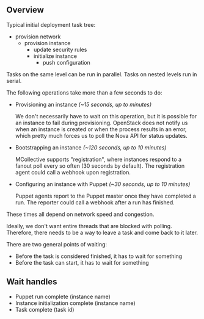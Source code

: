 ## Overview

Typical initial deployment task tree:

- provision network
    - provision instance
        - update security rules
        - initialize instance
            - push configuration

Tasks on the same level can be run in parallel. Tasks on nested levels run in
serial.

The following operations take more than a few seconds to do:

- Provisioning an instance *(~15 seconds, up to minutes)*

    We don't necessarily have to wait on this operation, but it is possible for
    an instance to fail during provisioning. OpenStack does not notify us when
    an instance is created or when the process results in an error, which pretty
    much forces us to poll the Nova API for status updates.

- Bootstrapping an instance *(~120 seconds, up to 10 minutes)*

    MCollective supports "registration", where instances respond to a fanout poll
    every so often (30 seconds by default). The registration agent could call a
    webhook upon registration.

- Configuring an instance with Puppet *(~30 seconds, up to 10 minutes)*

    Puppet agents report to the Puppet master once they have completed a run. The
    reporter could call a webhook after a run has finished.

These times all depend on network speed and congestion.

Ideally, we don't want entire threads that are blocked with polling. Therefore,
there needs to be a way to leave a task and come back to it later.

There are two general points of waiting:

- Before the task is considered finished, it has to wait for something
- Before the task can start, it has to wait for something

## Wait handles

- Puppet run complete (instance name)
- Instance initialization complete (instance name)
- Task complete (task id)
